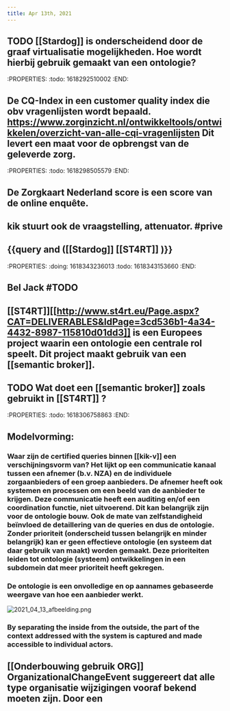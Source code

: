 ```yaml
---
title: Apr 13th, 2021
---
```


## TODO [[Stardog]] is onderscheidend door de graaf virtualisatie mogelijkheden. Hoe wordt hierbij gebruik gemaakt van een ontologie?
:PROPERTIES:
:todo: 1618292510002
:END:
## De CQ-Index in een customer quality index die obv vragenlijsten wordt bepaald. https://www.zorginzicht.nl/ontwikkeltools/ontwikkelen/overzicht-van-alle-cqi-vragenlijsten Dit levert een maat voor de opbrengst van de geleverde zorg.
:PROPERTIES:
:todo: 1618298505579
:END:
## De Zorgkaart Nederland score is een score van de online enquête.
## kik stuurt ook de vraagstelling, attenuator. #prive
## {{query and ([[Stardog]] [[ST4RT]] )}}
:PROPERTIES:
:doing: 1618343236013
:todo: 1618343153660
:END:
## Bel Jack #TODO
## [[ST4RT]][[http://www.st4rt.eu/Page.aspx?CAT=DELIVERABLES&IdPage=3cd536b1-4a34-4432-8987-115810d01dd3]] is een Europees project waarin een ontologie een centrale rol speelt. Dit project maakt gebruik van een [[semantic broker]].
## TODO Wat doet een [[semantic broker]] zoals gebruikt in [[ST4RT]] ?
:PROPERTIES:
:todo: 1618306758863
:END:
## Modelvorming:
### Waar zijn de certified queries binnen [[kik-v]] een verschijningsvorm van? Het lijkt op een communicatie kanaal tussen een afnemer (b.v. NZA) en de individuele zorgaanbieders of een groep aanbieders. De afnemer heeft ook systemen en processen om een beeld van de aanbieder te krijgen. Deze communicatie heeft een auditing en/of een coordination functie, niet uitvoerend. Dit kan belangrijk zijn voor de ontologie bouw. Ook de mate van zelfstandigheid beïnvloed de detaillering van de queries en dus de ontologie. Zonder prioriteit (onderscheid tussen belangrijk en minder belangrijk) kan er geen effectieve ontologie (en systeem dat daar gebruik van maakt) worden gemaakt. Deze prioriteiten leiden tot ontologie (systeem) ontwikkelingen in een subdomein dat meer prioriteit heeft gekregen.
### De ontologie is een onvolledige en op aannames gebaseerde weergave van hoe een aanbieder werkt.
![2021_04_13_afbeelding.png](https://cdn.logseq.com/%2F8f1ae382-5f18-4f77-89b5-10a6cfda69c57a39e62c-db6f-449c-8155-24313ea643dc2021_04_13_afbeelding.png?Expires=4771910384&Signature=QJQjdyZ1z4gwc24lplj5AIQ6IViep7kVwndjd5ujVMRRFS7yywTR2MZ6nnHIJXC7EVVAaI-FMwznn3vWRTNxgMXFXfH~o9KF519v4cx2UhfYdcc8L2c~SzmckwuQ53Zrvn~nKvPba01jFW-v7H-c2U8LdLAYwsXjm15YXzhluas8voaolRMsLSiNPKEshHOTxqGiBrAK8Ab-Uuo7GBFWkpop633A5PhZQMi2R6OS~H0x69CaAxP-Meg2GF6~B3E9eCXB28l6LxpFY~tL-ekjg1QnwNwNktN3Hvbxivi4DTDDIy-Rk8~MGeofYTYfEYU~1cUpjXjk2ma2d0QrIrW8cQ__&Key-Pair-Id=APKAJE5CCD6X7MP6PTEA)
### By separating the inside from the outside, the part of the context addressed with the system is captured and made accessible to individual actors.
## [[Onderbouwing gebruik ORG]] OrganizationalChangeEvent suggereert dat alle type organisatie wijzigingen vooraf bekend moeten zijn. Door een
